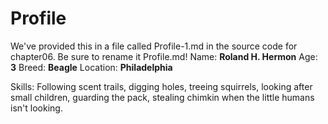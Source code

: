 # Profile
 We've provided this in a 
file called Profile-1.md 
in the source code for 
chapter06. Be sure to 
rename it Profile.md! 
Name: **Roland H. Hermon**
 Age: **3**
 Breed: **Beagle**
 Location: **Philadelphia**

Skills: Following scent trails, digging holes, treeing squirrels, looking after small children, guarding the pack, stealing chimkin when the little humans isn't looking.